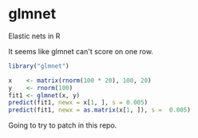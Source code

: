 # glmnet
Elastic nets in R

It seems like glmnet can't score on one row.

```R
library("glmnet")

x    <- matrix(rnorm(100 * 20), 100, 20)
y    <- rnorm(100)
fit1 <- glmnet(x, y)
predict(fit1, newx = x[1, ], s = 0.005)
predict(fit1, newx = as.matrix(x[1, ]), s =  0.005)
```

Going to try to patch in this repo.
